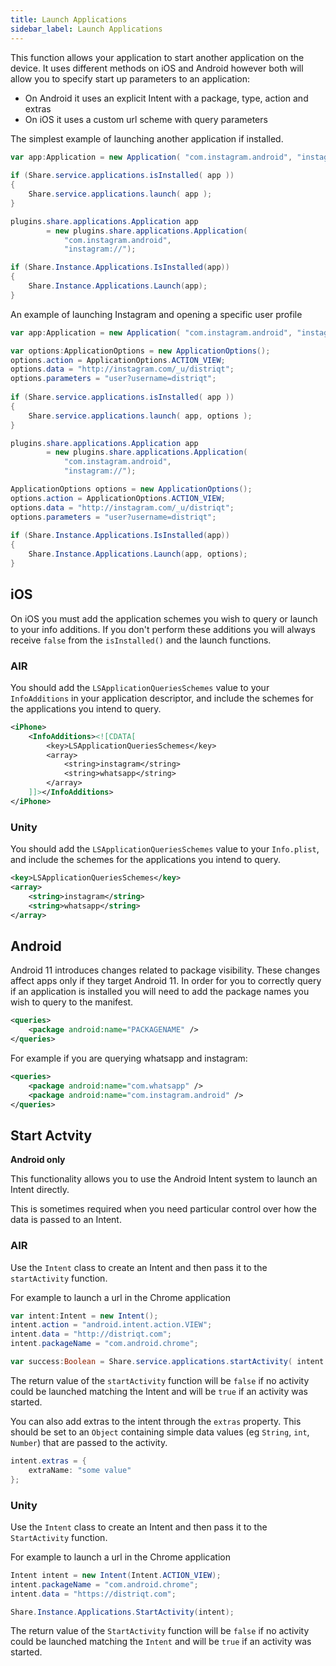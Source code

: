 ```yaml
---
title: Launch Applications
sidebar_label: Launch Applications
---
```


This function allows your application to start another application on the device. 
It uses different methods on iOS and Android however both will allow you to specify start up parameters to an application:

- On Android it uses an explicit Intent with a package, type, action and extras
- On iOS it uses a custom url scheme with query parameters

The simplest example of launching another application if installed.


```actionscript title="AIR"
var app:Application = new Application( "com.instagram.android", "instagram://" );
 
if (Share.service.applications.isInstalled( app ))
{
	Share.service.applications.launch( app );
}
```

```csharp title="Unity"
plugins.share.applications.Application app
        = new plugins.share.applications.Application(
            "com.instagram.android",
            "instagram://");

if (Share.Instance.Applications.IsInstalled(app))
{
    Share.Instance.Applications.Launch(app);
}
```

An example of launching Instagram and opening a specific user profile


```actionscript title="AIR"
var app:Application = new Application( "com.instagram.android", "instagram://" );

var options:ApplicationOptions = new ApplicationOptions();
options.action = ApplicationOptions.ACTION_VIEW;
options.data = "http://instagram.com/_u/distriqt";
options.parameters = "user?username=distriqt";
 
if (Share.service.applications.isInstalled( app ))
{
	Share.service.applications.launch( app, options );
}
```

```csharp title="Unity"
plugins.share.applications.Application app
        = new plugins.share.applications.Application(
            "com.instagram.android",
            "instagram://");

ApplicationOptions options = new ApplicationOptions();
options.action = ApplicationOptions.ACTION_VIEW;
options.data = "http://instagram.com/_u/distriqt";
options.parameters = "user?username=distriqt";
 
if (Share.Instance.Applications.IsInstalled(app))
{
    Share.Instance.Applications.Launch(app, options);
}
```


## iOS 

On iOS you must add the application schemes you wish to query or launch to your info additions. 
If you don't perform these additions you will always receive `false` from the `isInstalled()` and the launch functions.


### AIR

You should add the `LSApplicationQueriesSchemes` value to your `InfoAdditions` in your application descriptor, and include the schemes for the applications you intend to query.

```xml
<iPhone>
	<InfoAdditions><![CDATA[
		<key>LSApplicationQueriesSchemes</key>
		<array>
			<string>instagram</string>
			<string>whatsapp</string>
		</array>
	]]></InfoAdditions>
</iPhone>
```

### Unity

You should add the `LSApplicationQueriesSchemes` value to your `Info.plist`, and include the schemes for the applications you intend to query.

```xml
<key>LSApplicationQueriesSchemes</key>
<array>
    <string>instagram</string>
    <string>whatsapp</string>
</array>
```


## Android 

Android 11 introduces changes related to package visibility. These changes affect apps only if they target Android 11. In order for you to correctly query if an application is installed you will need to add the package names you wish to query to the manifest.


```xml
<queries>
    <package android:name="PACKAGENAME" />
</queries>
```

For example if you are querying whatsapp and instagram:

```xml
<queries>
    <package android:name="com.whatsapp" />
    <package android:name="com.instagram.android" />
</queries>
```



## Start Actvity 

**Android only**

This functionality allows you to use the Android Intent system to launch an Intent directly.

This is sometimes required when you need particular control over how the data is passed to an Intent.


### AIR 

Use the `Intent` class to create an Intent and then pass it to the `startActivity` function.

For example to launch a url in the Chrome application

```actionscript
var intent:Intent = new Intent();
intent.action = "android.intent.action.VIEW";
intent.data = "http://distriqt.com";
intent.packageName = "com.android.chrome";

var success:Boolean = Share.service.applications.startActivity( intent );
```

The return value of the `startActivity` function will be `false` if no activity could be launched matching the Intent and will be `true` if an activity was started.

You can also add extras to the intent through the `extras` property. This should be set to an `Object` containing simple data values (eg `String`, `int`, `Number`) that are passed to the activity. 


```actionscript
intent.extras = {
	extraName: "some value"
};
```


### Unity

Use the `Intent` class to create an Intent and then pass it to the `StartActivity` function.

For example to launch a url in the Chrome application


```csharp
Intent intent = new Intent(Intent.ACTION_VIEW);
intent.packageName = "com.android.chrome";
intent.data = "https://distriqt.com";

Share.Instance.Applications.StartActivity(intent);
```

The return value of the `StartActivity` function will be `false` if no activity could be launched matching the `Intent` and will be `true` if an activity was started.

